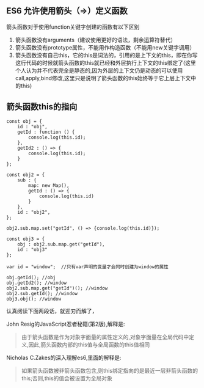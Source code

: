   ## ES6 允许使用箭头（=>）定义函数 
  箭头函数对于使用function关键字创建的函数有以下区别 
  
 1.  箭头函数没有arguments（建议使用更好的语法，剩余运算符替代） 
 2.  箭头函数没有prototype属性，不能用作构造函数（不能用new关键字调用） 
 3.  箭头函数没有自己this，它的this是词法的，引用的是上下文的this，即在你写这行代码的时候就箭头函数的this就已经和外层执行上下文的this绑定了(这里个人认为并不代表完全是静态的,因为外层的上下文仍是动态的可以使用call,apply,bind修改,这里只是说明了箭头函数的this始终等于它上层上下文中的this)

 ## 箭头函数this的指向
    const obj = {
        id : "obj",
        getId : function () {
            console.log(this.id);
        },
        getId2 : () => {
            console.log(this.id);
        }
    };

    const obj2 = {
        sub : {
            map: new Map(),
            getId : () => {
                console.log(this.id)
            }
        },
        id : "obj2",
    };

    obj2.sub.map.set("getId", () => {console.log(this.id)});

    const obj3 = {
        obj : obj2.sub.map.get("getId"),
        id : "obj3"
    };

    var id = "window";  //只有var声明的变量才会同时创建为window的属性

    obj.getId(); //obj
    obj.getId2(); //window
    obj2.sub.map.get("getId")(); //window
    obj2.sub.getId(); //window
    obj3.obj(); //window
    
  认真阅读下面两段话，就迎刃而解了，
  
  John Resig的JavaScript忍者秘籍(第2版),解释是:
  
  > 由于箭头函数是作为对象字面量的属性定义的,对象字面量在全局代码中定义,因此,箭头函数内部的this值与全局函数的this值相同
  
  Nicholas C.Zakes的深入理解es6,里面的解释是:
  
  > 如果箭头函数被非箭头函数包含,则this绑定指向的是最近一层非箭头函数的this;否则,this的值会被设置为全局对象
  
  
